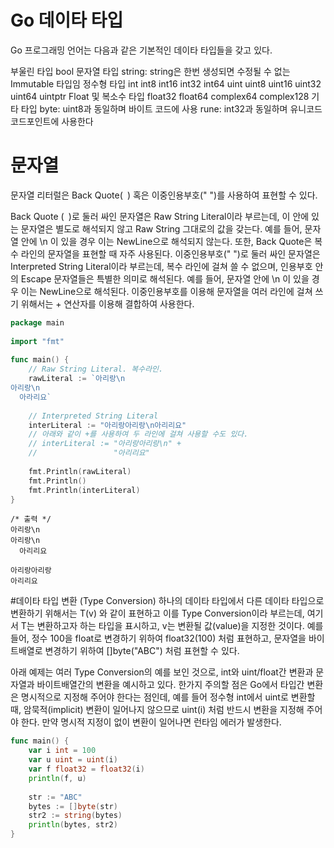 # Go 데이타 타입
Go 프로그래밍 언어는 다음과 같은 기본적인 데이타 타입들을 갖고 있다.

부울린 타입
bool
문자열 타입
string: string은 한번 생성되면 수정될 수 없는 Immutable 타입임
정수형 타입
int int8 int16 int32 int64
uint uint8 uint16 uint32 uint64 uintptr
Float 및 복소수 타입
float32 float64 complex64 complex128
기타 타입
byte: uint8과 동일하며 바이트 코드에 사용
rune: int32과 동일하며 유니코드 코드포인트에 사용한다

# 문자열
문자열 리터럴은 Back Quote(` `) 혹은 이중인용부호(" ")를 사용하여 표현할 수 있다.

Back Quote (` `)로 둘러 싸인 문자열은 Raw String Literal이라 부르는데, 이 안에 있는 문자열은 별도로 해석되지 않고 Raw String 그대로의 값을 갖는다. 예를 들어, 문자열 안에 \n 이 있을 경우 이는 NewLine으로 해석되지 않는다. 또한, Back Quote은 복수 라인의 문자열을 표현할 때 자주 사용된다.
이중인용부호(" ")로 둘러 싸인 문자열은 Interpreted String Literal이라 부르는데, 복수 라인에 걸쳐 쓸 수 없으며, 인용부호 안의 Escape 문자열들은 특별한 의미로 해석된다. 예를 들어, 문자열 안에 \n 이 있을 경우 이는 NewLine으로 해석된다. 이중인용부호를 이용해 문자열을 여러 라인에 걸쳐 쓰기 위해서는 + 연산자를 이용해 결합하여 사용한다.

``` go
package main
 
import "fmt"
 
func main() {
    // Raw String Literal. 복수라인.
    rawLiteral := `아리랑\n
아리랑\n
  아라리요`
 
    // Interpreted String Literal
    interLiteral := "아리랑아리랑\n아리리요"
    // 아래와 같이 +를 사용하여 두 라인에 걸쳐 사용할 수도 있다.
    // interLiteral := "아리랑아리랑\n" + 
    //                 "아리리요"   
 
    fmt.Println(rawLiteral)
    fmt.Println()
    fmt.Println(interLiteral)
}
```

```
/* 출력 */
아리랑\n
아리랑\n
  아리리요
   
아리랑아리랑
아리리요
```

#데이타 타입 변환 (Type Conversion)
하나의 데이타 타입에서 다른 데이타 타입으로 변환하기 위해서는 T(v) 와 같이 표현하고 이를 Type Conversion이라 부르는데, 여기서 T는 변환하고자 하는 타입을 표시하고, v는 변환될 값(value)을 지정한 것이다. 예를 들어, 정수 100을 float로 변경하기 위하여 float32(100) 처럼 표현하고, 문자열을 바이트배열로 변경하기 위하여 []byte("ABC") 처럼 표현할 수 있다.

아래 예제는 여러 Type Conversion의 예를 보인 것으로, int와 uint/float간 변환과 문자열과 바이트배열간의 변환을 예시하고 있다. 한가지 주의할 점은 Go에서 타입간 변환은 명시적으로 지정해 주어야 한다는 점인데, 예를 들어 정수형 int에서 uint로 변환할 때, 암묵적(implicit) 변환이 일어나지 않으므로 uint(i) 처럼 반드시 변환을 지정해 주어야 한다. 만약 명시적 지정이 없이 변환이 일어나면 런타임 에러가 발생한다.

```go
func main() {
    var i int = 100
    var u uint = uint(i)
    var f float32 = float32(i)  
    println(f, u)
 
    str := "ABC"
    bytes := []byte(str)
    str2 := string(bytes)
    println(bytes, str2)
}
```
